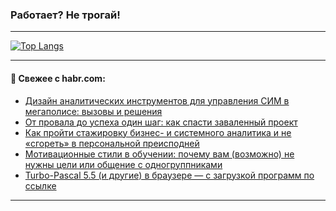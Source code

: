 ### Работает? Не трогай!

---
<!--
#### 🛠️ Technical stack:

![Java](https://img.shields.io/badge/Java-informational?logo=Oracle&style=flat&logoColor=white&color=FF4500)
![Kotlin](https://img.shields.io/badge/Kotlin-informational?logo=Kotlin&style=flat&logoColor=white&color=774D97)
![TS](https://img.shields.io/badge/TypeScript-informational?logo=typeScript&style=flat&logoColor=black&color=017acc)
![Python](https://img.shields.io/badge/Python-informational?logo=Python&style=flat&logoColor=black&color=ffdd54) <br>
![Spring](https://img.shields.io/badge/Spring-informational?logo=Spring&style=flat&logoColor=white&color=6DB33F) 
![SpringBoot](https://img.shields.io/badge/SpringBoot-informational?logo=SpringBoot&style=flat&logoColor=white&color=6DB33F)
![Nest](https://img.shields.io/badge/NestJS-informational?logo=NestJS&style=flat&logoColor=white&color=E0234E) 
![NodeJS](https://img.shields.io/badge/NodeJS-informational?logo=node.js&style=flat&logoColor=white&color=70A760)<br>
![PostgreSQL](https://img.shields.io/badge/PostgreSQL-informational?logo=PostgreSQL&style=flat&logoColor=white&color=DAA520)
![MongoDB](https://img.shields.io/badge/MongoDB-informational?logo=MongoDB&style=flat&logoColor=white&color=870000)
![Apache](https://img.shields.io/badge/Apache-informational?logo=apache&style=flat&logoColor=white&color=f74e28)

___ 
-->

<!--- #### 🛠️ : --->

[![Top Langs](https://github-readme-stats-82jvfl3w3-advtsettinggmailcoms-projects.vercel.app/api/top-langs/?username=zloylis&langs_count=10&hide_title=true&title_color=e6edf3&size_weight=0.5&count_weight=0.5&layout=compact&hide_progress=true&hide_border=true&theme=dracula)](https://github.com/zloylis)

<!---


####  :octocat:&nbsp;&nbsp; Статистика:

![GitHub stats](https://github-readme-stats-u2qms2cxw-advtsettinggmailcoms-projects.vercel.app/api?username=zloylis&show_icons=true&hide_border=true&theme=dracula&title_color=e6edf3&include_all_commits=true&count_private=true&hide_rank=false&hide_title=true&rank_icon=github)
-->
---

#### 💬 Свежее с habr.com:

<!-- BLOG-POST-LIST:START -->
- [Дизайн аналитических инструментов для управления СИМ в мегаполисе: вызовы и решения](https://habr.com/ru/articles/857830/?utm_source=habrahabr&utm_medium=rss&utm_campaign=857830)
- [От провала до успеха один шаг: как спасти заваленный проект](https://habr.com/ru/companies/lanit/articles/854366/?utm_source=habrahabr&utm_medium=rss&utm_campaign=854366)
- [Как пройти стажировку бизнес- и системного аналитика и не «сгореть» в персональной преисподней](https://habr.com/ru/articles/857814/?utm_source=habrahabr&utm_medium=rss&utm_campaign=857814)
- [Мотивационные стили в обучении: почему вам &lpar;возможно&rpar; не нужны цели или общение с одногруппниками](https://habr.com/ru/companies/yandex_praktikum/articles/855124/?utm_source=habrahabr&utm_medium=rss&utm_campaign=855124)
- [Turbo-Pascal 5.5 &lpar;и другие&rpar; в браузере — с загрузкой программ по ссылке](https://habr.com/ru/articles/857422/?utm_source=habrahabr&utm_medium=rss&utm_campaign=857422)
<!-- BLOG-POST-LIST:END -->

---
